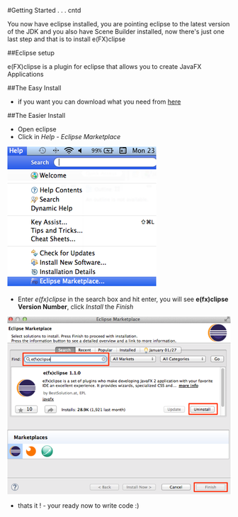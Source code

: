 #Getting Started  . . . cntd

You now have eclipse installed, you are pointing eclipse to the latest version of the JDK and you also have Scene Builder installed, now there's just one last step and that is to install e(FX)clipse

##Eclipse setup 

e(FX)clipse is a plugin for eclipse that allows you to create JavaFX Applications

##The Easy Install

- if you want you can download what you need from [here](http://efxclipse.bestsolution.at/install.html#all-in-one)

##The Easier Install

- Open eclipse
- Click in _Help_ - _Eclipse Marketplace_

![](./img/01.02.png)

- Enter _e(fx)clipse_ in the search box and hit enter, you will see **e(fx)clipse Version Number**, click _Install_ the _Finish_

![](./img/01.03.png)

- thats it ! - your ready now to write code :)




